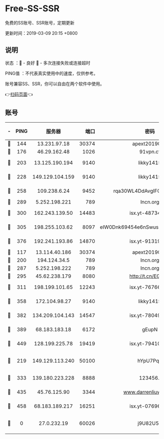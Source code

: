 # Free-SS-SSR

免费的SS账号、SSR账号，定期更新

更新时间：2019-03-09 20:15 +0800

## 说明

状态     ：🙂 - 良好 🙁 - 多次连接失败或连接超时

PING值   ：不代表真实使用中的速度，仅供参考。

账号兼容SS、SSR，你可以自由在两个软件中使用。

👉[扫码页面](https://liesauer.github.io/Free-SS-SSR/)👈

## 账号

|-|PING|服务器|端口|密码|加密方式|区域|
|:----:|:----:|:-----:|-----:|:----:|:----:|:----:|
|🙂|144|13.231.97.18|30374|apext2019006|chacha20|JP|
|🙂|176|46.29.162.48|1026|91vpn.cf|rc4-md5|RU|
|🙂|203|13.125.190.194|9140|likky1415|aes-256-cfb|KR|
|🙂|228|149.129.104.159|9140|likky1415|aes-256-cfb|HK|
|🙂|258|109.238.6.24|9452|rqa30WL4DdAvgIFG6Fs3znzTa|aes-256-cfb|FR|
|🙂|289|5.252.198.221|789|lncn.org|rc4|JP|
|🙂|300|162.243.139.50|14483|isx.yt-48734916|aes-256-cfb|US|
|🙂|305|198.255.103.62|8097|eIW0Dnk69454e6nSwuspv9DmS201tQ0D|aes-256-cfb|US|
|🙂|376|192.241.193.86|14870|isx.yt-91319838|aes-256-cfb|US|
|🙂|117|13.114.40.186|30374|apext2019006|chacha20|JP|
|🙂|200|194.124.34.5|789|lncn.org|rc4|JP|
|🙂|287|5.252.198.222|789|lncn.org|rc4|JP|
|🙂|295|45.62.238.179|8080|http://t.cn/EGJIyrl|rc4-md5|CA|
|🙂|311|198.199.101.65|12243|isx.yt-76766830|aes-256-cfb|US|
|🙂|358|172.104.98.27|9140|likky1415|aes-256-cfb|JP|
|🙂|382|134.209.104.143|14547|isx.yt-78049863|aes-256-cfb|SG|
|🙂|389|68.183.183.18|6172|gEupN|aes-256-cfb|SG|
|🙂|449|128.199.225.78|19419|isx.yt-79410902|aes-256-cfb|SG|
|🙁|219|149.129.113.240|50100|hYpU7PqP|chacha20-ietf-poly1305|CN|
|🙁|333|139.180.223.228|8888|123456..|aes-256-cfb|JP|
|🙁|435|45.76.125.90|3344|www.darrenliuwei.com|aes-256-cfb|AU|
|🙁|458|68.183.189.217|16251|isx.yt-07696164|aes-256-cfb|SG|
|🙁|0|27.0.232.19|60026|j9U82U53|xchacha20-ietf-poly1305|HK|

